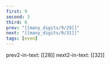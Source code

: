 ```yaml
---
first: 9
second: 3
third: 0
prev: "[[many_digits/9/29]]"
next: "[[many_digits/9/31]]"
tags: [even]
---
```

prev2-in-text: [[28]]
next2-in-text: [[32]]
